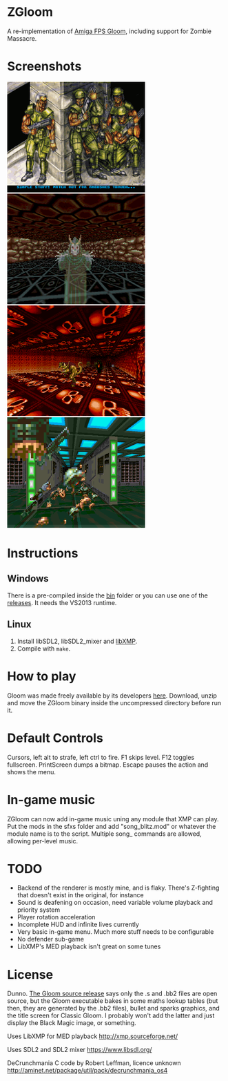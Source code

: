 # ZGloom

A re-implementation of [Amiga FPS Gloom](https://en.wikipedia.org/wiki/Gloom_(video_game)), including support for Zombie Massacre.

# Screenshots

![font.png](screenshots/font.png)
![deluxe2.png](screenshots/deluxe2.png)
![deluxe3.png](screenshots/deluxe3.png)
![organs.png](screenshots/organs.png)

# Instructions

## Windows

There is a pre-compiled inside the [bin](bin) folder or you can use one of the [releases](https://github.com/Swizpig/ZGloom/releases). It needs the VS2013 runtime.

## Linux

1. Install libSDL2, libSDL2_mixer and [libXMP](https://github.com/cmatsuoka/libxmp).
2. Compile with `make`.

# How to play

Gloom was made freely available by its developers [here](https://github.com/earok/GloomAmiga/archive/master.zip). Download, unzip and move the ZGloom binary inside the uncompressed directory before run it. 

# Default Controls

Cursors, left alt to strafe, left ctrl to fire. F1 skips level. F12 toggles fullscreen. PrintScreen dumps a bitmap. Escape pauses the action and shows the menu.

# In-game music

ZGloom can now add in-game music uning any module that XMP can play. Put the mods in the sfxs folder and add "song_blitz.mod" or whatever the module name is to the script. Multiple song_ commands are allowed, allowing per-level music.

# TODO

* Backend of the renderer is mostly mine, and is flaky. There's Z-fighting that doesn't exist in the original, for instance
* Sound is deafening on occasion, need variable volume playback and priority system
* Player rotation acceleration
* Incomplete HUD and infinite lives currently
* Very basic in-game menu. Much more stuff needs to be configurable
* No defender sub-game
* LibXMP's MED playback isn't great on some tunes

# License

Dunno. [The Gloom source release](https://github.com/earok/GloomAmiga) says only the .s and .bb2 files are open source, but the Gloom executable bakes in some maths lookup tables (but then, they are generated by the .bb2 files), bullet and sparks graphics, and 
the title screen for Classic Gloom. I probably won't add the latter and just display the Black Magic image, or something.

Uses LibXMP for MED playback
http://xmp.sourceforge.net/

Uses SDL2 and SDL2 mixer
https://www.libsdl.org/

DeCrunchmania C code by Robert Leffman, licence unknown
http://aminet.net/package/util/pack/decrunchmania_os4
